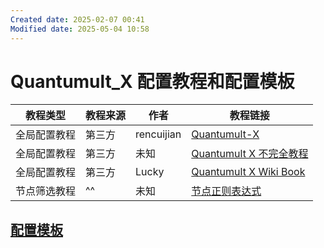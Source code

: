 ```yaml
---
Created date: 2025-02-07 00:41
Modified date: 2025-05-04 10:58
---
```

# Quantumult_X 配置教程和配置模板

| 教程类型   | 教程来源 | 作者         | 教程链接                                                                                                                                          |
| ------ | ---- | ---------- | --------------------------------------------------------------------------------------------------------------------------------------------- |
| 全局配置教程 | 第三方  | rencuijian | [Quantumult-X](https://github.com/rencuijian/Quantumult-X)                                                                                    |
| 全局配置教程 | 第三方  | 未知         | [Quantumult X 不完全教程](https://www.notion.so/kopshawn/Quantumult-X-1d32ddc6e61c4892ad2ec5ea47f00917)                                            |
| 全局配置教程 | 第三方  | Lucky      | [Quantumult X Wiki Book](https://qx.atlucky.me/)                                                                                              |
| 节点筛选教程 | ^^   | 未知         | [节点正则表达式](https://github.com/LaolunsiG/PCR/blob/main/Agency_Wiki/%E8%8A%82%E7%82%B9%E7%9A%84%E6%AD%A3%E5%88%99%E8%A1%A8%E8%BE%BE%E5%BC%8F.md) |

## [配置模板](https://github.com/LaolunsiG/PCR/tree/main/Config_File/Quantumult_X)